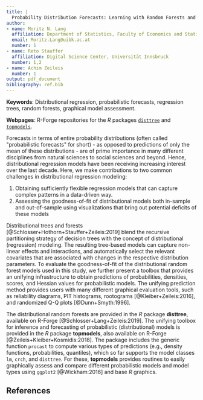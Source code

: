 ```yaml
---
title: |
  Probability Distribution Forecasts: Learning with Random Forests and Graphical Assessment 
author:
- name: Moritz N. Lang
  affiliation: Department of Statistics, Faculty of Economics and Statistics, Universität Innsbruck
  email: Moritz.Lang@uibk.ac.at
  number: 1
- name: Reto Stauffer
  affiliation: Digital Science Center, Universität Innsbruck
  number: 1,2
- name: Achim Zeileis
  number: 1 
output: pdf_document
bibliography: ref.bib
---
```


**Keywords**: Distributional regression, probabilistic forecasts, regression trees, random forests, graphical model assessment.

**Webpages**: R-Forge repositories for the *R* packages [`disttree`](https://R-Forge.R-project.org/projects/partykit/pkg/disttree/) and [`topmodels`](https://R-Forge.R-project.org/projects/topmodels/pkg/topmodels/).

Forecasts in terms of entire probability distributions (often called "probabilistic
forecasts" for short) - as opposed to predictions of only the mean of these
distributions - are of prime importance in many different disciplines
from natural sciences to social sciences and beyond. Hence, distributional
regression models have been receiving increasing interest over the last decade.
Here, we make contributions to two common challenges in distributional
regression modeling:

1. Obtaining sufficiently flexible regression models that can capture complex
patterns in a data-driven way.
2. Assessing the goodness-of-fit of distributional models both in-sample and
out-of-sample using visualizations that bring out potential deficits of these
models

Distributional trees and forests [@Schlosser+Hothorn+Stauffer+Zeileis:2019]
blend the recursive partitioning strategy of decision trees with the concept of
distributional (regression) modeling. The resulting tree-based models can capture non-linear 
effects and interactions, and automatically select the relevant
covariates that are associated with changes in the respective
distribution parameters. To evaluate the goodness-of-fit of the distributional 
random forest models used in this study, we further present a toolbox that
provides an unifying infrastructure to obtain
predictions of probabilities, densities, scores, and Hessian values for
probabilistic models. The unifying prediction method provides users with many
different graphical evaluation tools, such as reliability diagrams, PIT
histograms, rootograms [@Kleiber+Zeileis:2016], and randomized Q-Q plots
[@Dunn+Smyth:1996].

The distributional random forests are provided in the *R*
package **disttree**, available on R-Forge [@Schlosser+Lang+Zeileis:2019]. The
unifying toolbox for inference and forecasting of probabilistic
(distributional) models is provided in the *R* package **topmodels**, also
available on R-Forge [@Zeileis+Kleiber+Kosmidis:2018]. The package includes the
generic function `procast` to compute various types of predictions (e.g.,
density functions, probabilities, quantiles), which so far supports the model
classes `lm`, `crch`, and `disttree`. For these, **topmodels** provides
routines to easily graphically assess and compare different probabilistic
models and model types using `ggplot2` [@Wickham:2016] and base *R* graphics. 


## References
